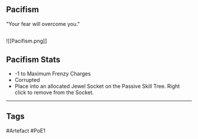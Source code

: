 ## Pacifism
"Your fear will overcome you."
##
![[Pacifism.png]]
## Pacifism Stats
- -1 to Maximum Frenzy Charges
- Corrupted
- Place into an allocated Jewel Socket on the Passive Skill Tree. Right click to remove from the Socket.


---
## Tags
#Artefact
#PoE1
